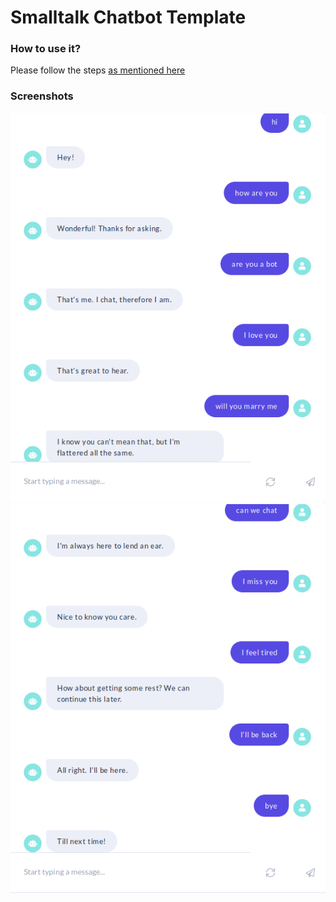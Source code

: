 # Smalltalk Chatbot Template

### How to use it?
Please follow the steps [as mentioned here](https://github.com/rodrica/RASA-Chatbots/blob/master/README.md)

### Screenshots
![screenshot_1.png](screenshot_1.png)![screenshot_2.png](screenshot_2.png)
